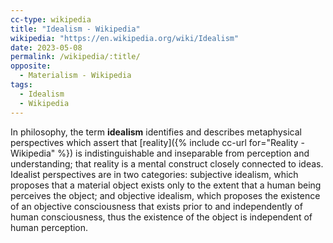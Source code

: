 ```yaml
---
cc-type: wikipedia
title: "Idealism - Wikipedia"
wikipedia: "https://en.wikipedia.org/wiki/Idealism"
date: 2023-05-08
permalink: /wikipedia/:title/
opposite:
  - Materialism - Wikipedia
tags:
  - Idealism
  - Wikipedia
---
```

In philosophy, the term **idealism** identifies and describes metaphysical perspectives which assert that [reality]({% include cc-url for="Reality - Wikipedia" %}) is indistinguishable and inseparable from perception and understanding; that reality is a mental construct closely connected to ideas. Idealist perspectives are in two categories: subjective idealism, which proposes that a material object exists only to the extent that a human being perceives the object; and objective idealism, which proposes the existence of an objective consciousness that exists prior to and independently of human consciousness, thus the existence of the object is independent of human perception.